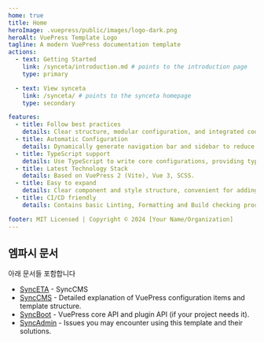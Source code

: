 ```yaml
---
home: true
title: Home
heroImage: .vuepress/public/images/logo-dark.png
heroAlt: VuePress Template Logo
tagline: A modern VuePress documentation template
actions:
  - text: Getting Started
    link: /synceta/introduction.md # points to the introduction page
    type: primary

  - text: View synceta
    link: /synceta/ # points to the synceta homepage
    type: secondary

features:
  - title: Follow best practices
    details: Clear structure, modular configuration, and integrated code quality tools.
  - title: Automatic Configuration
    details: Dynamically generate navigation bar and sidebar to reduce manual maintenance costs.
  - title: TypeScript support
    details: Use TypeScript to write core configurations, providing type safety and smart prompts.
  - title: Latest Technology Stack
    details: Based on VuePress 2 (Vite), Vue 3, SCSS.
  - title: Easy to expand
    details: Clear component and style structure, convenient for adding custom functions and themes.
  - title: CI/CD friendly
    details: Contains basic Linting, Formatting and Build checking processes.

footer: MIT Licensed | Copyright © 2024 [Your Name/Organization]
---
```


## 엠파시 문서

아래 문서들 포함합니다

- [SyncETA](/synceta/) - SyncCMS
- [SyncCMS](/synccms/) - Detailed explanation of VuePress configuration items and template structure.
- [SyncBoot](/syncboot/) - VuePress core API and plugin API (if your project needs it).
- [SyncAdmin](/syncamdin/) - Issues you may encounter using this template and their solutions.
